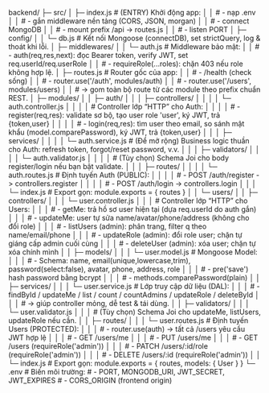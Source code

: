 backend/
├─ src/
│  ├─ index.js                  # (ENTRY) Khởi động app:
│  │                             # - nạp .env
│  │                             # - gắn middleware nền tảng (CORS, JSON, morgan)
│  │                             # - connect MongoDB
│  │                             # - mount prefix /api -> routes.js
│  │                             # - listen PORT
│  ├─ config/
│  │  └─ db.js                  # Kết nối Mongoose (connectDB), set strictQuery, log & thoát khi lỗi.
│  ├─ middlewares/
│  │  └─ auth.js                # Middleware bảo mật:
│  │                             # - auth(req,res,next): đọc Bearer token, verify JWT, set req.userId/req.userRole
│  │                             # - requireRole(...roles): chặn 403 nếu role không hợp lệ.
│  ├─ routes.js                 # Router gốc của app:
│  │                             # - /health (check sống)
│  │                             # - router.use('/auth', modules/auth)
│  │                             # - router.use('/users', modules/users)
│  │                             # -> gom toàn bộ route từ các module theo prefix chuẩn REST.
│  ├─ modules/
│  │  ├─ auth/
│  │  │  ├─ controllers/
│  │  │  │  └─ auth.controller.js
│  │  │  │     # Controller lớp “HTTP” cho Auth:
│  │  │  │     # - register(req,res): validate sơ bộ, tạo user role 'user', ký JWT, trả {token,user}
│  │  │  │     # - login(req,res): tìm user theo email, so sánh mật khẩu (model.comparePassword), ký JWT, trả {token,user}
│  │  │  ├─ services/
│  │  │  │  └─ auth.service.js  # (Để mở rộng) Business logic thuần cho Auth: refresh token, forgot/reset password, v.v.
│  │  │  ├─ validators/
│  │  │  │  └─ auth.validator.js
│  │  │  │     # (Tùy chọn) Schema Joi cho body register/login nếu bạn bật validate.
│  │  │  ├─ routes/
│  │  │  │  └─ auth.routes.js   # Định tuyến Auth (PUBLIC):
│  │  │  │                      # - POST /auth/register -> controllers.register
│  │  │  │                      # - POST /auth/login    -> controllers.login
│  │  │  └─ index.js            # Export gọn: module.exports = { routes }
│  │  └─ users/
│  │     ├─ controllers/
│  │     │  └─ user.controller.js
│  │     │     # Controller lớp “HTTP” cho Users:
│  │     │     # - getMe: trả hồ sơ user hiện tại (dựa req.userId do auth gắn)
│  │     │     # - updateMe: user tự sửa name/avatar/phone/address (không cho đổi role)
│  │     │     # - listUsers (admin): phân trang, filter q theo name/email/phone
│  │     │     # - updateRole (admin): đổi role user; chặn tự giáng cấp admin cuối cùng
│  │     │     # - deleteUser (admin): xóa user; chặn tự xóa chính mình
│  │     ├─ models/
│  │     │  └─ user.model.js    # Mongoose Model:
│  │     │                      # - Schema: name, email(unique,lowercase,trim), password(select:false), avatar, phone, address, role
│  │     │                      # - pre('save') hash password bằng bcrypt
│  │     │                      # - methods.comparePassword(plain)
│  │     ├─ services/
│  │     │  └─ user.service.js  # Lớp truy cập dữ liệu (DAL):
│  │     │                      # - findById / updateMe / list / count / countAdmins / updateRole / deleteById
│  │     │                      # -> giúp controller mỏng, dễ test & tái dùng.
│  │     ├─ validators/
│  │     │  └─ user.validator.js
│  │     │     # (Tùy chọn) Schema Joi cho updateMe, listUsers, updateRole nếu cần.
│  │     ├─ routes/
│  │     │  └─ user.routes.js   # Định tuyến Users (PROTECTED):
│  │     │                      # - router.use(auth) -> tất cả /users yêu cầu JWT hợp lệ
│  │     │                      # - GET  /users/me
│  │     │                      # - PUT  /users/me
│  │     │                      # - GET  /users           (requireRole('admin'))
│  │     │                      # - PATCH /users/:id/role (requireRole('admin'))
│  │     │                      # - DELETE /users/:id     (requireRole('admin'))
│  │     └─ index.js            # Export gọn: module.exports = { routes, models: { User } }
└─ .env                         # Biến môi trường:
                                # - PORT, MONGODB_URI, JWT_SECRET, JWT_EXPIRES
                                # - CORS_ORIGIN (frontend origin)
